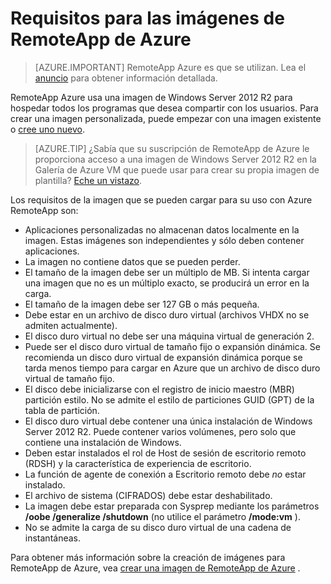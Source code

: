 
<properties
    pageTitle="Requisitos de la imagen de RemoteApp Azure | Microsoft Azure"
    description="Obtenga más información sobre los requisitos para la creación de imágenes para utilizar con RemoteApp de Azure"
    services="remoteapp"
    documentationCenter=""
    authors="lizap"
    manager="mbaldwin" />

<tags
    ms.service="remoteapp"
    ms.workload="compute"
    ms.tgt_pltfrm="na"
    ms.devlang="na"
    ms.topic="article"
    ms.date="08/15/2016"
    ms.author="elizapo" />



# <a name="requirements-for-azure-remoteapp-images"></a>Requisitos para las imágenes de RemoteApp de Azure

> [AZURE.IMPORTANT]
> RemoteApp Azure es que se utilizan. Lea el [anuncio](https://go.microsoft.com/fwlink/?linkid=821148) para obtener información detallada.

RemoteApp Azure usa una imagen de Windows Server 2012 R2 para hospedar todos los programas que desea compartir con los usuarios. Para crear una imagen personalizada, puede empezar con una imagen existente o [cree uno nuevo](remoteapp-create-custom-image.md).

> [AZURE.TIP] ¿Sabía que su suscripción de RemoteApp de Azure le proporciona acceso a una imagen de Windows Server 2012 R2 en la Galería de Azure VM que puede usar para crear su propia imagen de plantilla? [Eche un vistazo](remoteapp-image-on-azurevm.md).  


Los requisitos de la imagen que se pueden cargar para su uso con Azure RemoteApp son:


- Aplicaciones personalizadas no almacenan datos localmente en la imagen. Estas imágenes son independientes y sólo deben contener aplicaciones.
- La imagen no contiene datos que se pueden perder.
- El tamaño de la imagen debe ser un múltiplo de MB. Si intenta cargar una imagen que no es un múltiplo exacto, se producirá un error en la carga.
- El tamaño de la imagen debe ser 127 GB o más pequeña.
- Debe estar en un archivo de disco duro virtual (archivos VHDX no se admiten actualmente).
- El disco duro virtual no debe ser una máquina virtual de generación 2.
- Puede ser el disco duro virtual de tamaño fijo o expansión dinámica. Se recomienda un disco duro virtual de expansión dinámica porque se tarda menos tiempo para cargar en Azure que un archivo de disco duro virtual de tamaño fijo.
- El disco debe inicializarse con el registro de inicio maestro (MBR) partición estilo. No se admite el estilo de particiones GUID (GPT) de la tabla de partición.
- El disco duro virtual debe contener una única instalación de Windows Server 2012 R2. Puede contener varios volúmenes, pero solo que contiene una instalación de Windows.
- Deben estar instalados el rol de Host de sesión de escritorio remoto (RDSH) y la característica de experiencia de escritorio.
- La función de agente de conexión a Escritorio remoto debe *no* estar instalado.
- El archivo de sistema (CIFRADOS) debe estar deshabilitado.
- La imagen debe estar preparada con Sysprep mediante los parámetros **/oobe /generalize /shutdown** (no utilice el parámetro **/mode:vm** ).
- No se admite la carga de su disco duro virtual de una cadena de instantáneas.

Para obtener más información sobre la creación de imágenes para RemoteApp de Azure, vea [crear una imagen de RemoteApp de Azure](remoteapp-imageoptions.md) .
